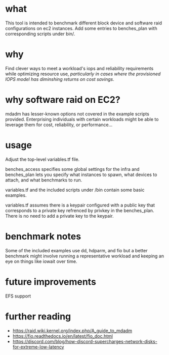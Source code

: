 # what
This tool is intended to benchmark different block device and software raid configurations on ec2 instances. Add some entries to benches_plan with corresponding scripts under bin/.

# why
Find clever ways to meet a workload's iops and reliability requirements while optimizing resource use, *particularly in cases where the provisioned IOPS model has diminshing returns on cost savings*.

# why software raid on EC2?
mdadm has lesser-known options not covered in the example scripts provided. Enterprising individuals with certain workloads might be able to leverage them for cost, reliability, or performance...

# usage
Adjust the top-level variables.tf file.

benches_access specifies some global settings for the infra and benches_plan lets you specify what instances to spawn, what devices to attach, and what benchmarks to run.

variables.tf and the included scripts under /bin contain some basic examples.

variables.tf assumes there is a keypair configured with a public key that corresponds to a private key refrenced by privkey in the benches_plan. There is no need to add a private key to the keypair.

# benchmark notes
Some of the included examples use dd, hdparm, and fio but a better benchmark might involve running a representative workload and keeping an eye on things like iowait over time.

# future improvements
EFS support

# further reading
* https://raid.wiki.kernel.org/index.php/A_guide_to_mdadm
* https://fio.readthedocs.io/en/latest/fio_doc.html
* https://discord.com/blog/how-discord-supercharges-network-disks-for-extreme-low-latency